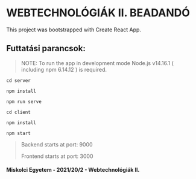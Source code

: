 # WEBTECHNOLÓGIÁK II. BEADANDÓ

This project was bootstrapped with Create React App.

## Futtatási parancsok:
>NOTE: To run the app in development mode Node.js v14.16.1 ( including npm 6.14.12 ) is required.

```
cd server

npm install

npm run serve
```

```
cd client

npm install

npm start
```
>Backend starts at port: 9000
>
>Frontend starts at port: 3000




#### Miskolci Egyetem - 2021/20/2 - Webtechnológiák II.

